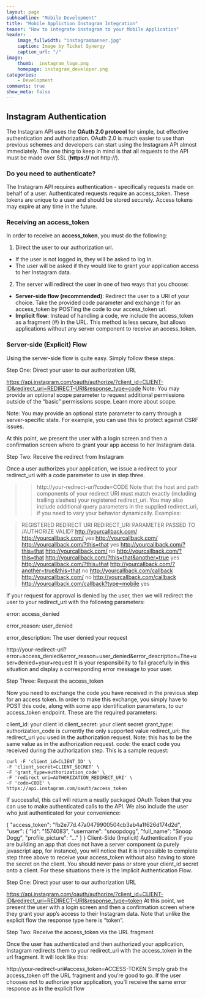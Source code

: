 ```yaml
---
layout: page
subheadline: "Mobile Development"
title: "Mobile Appliction Instagram Integration"
teaser: "How to integrate instagram to your Mobile Application"
header:
    image_fullwidth: "instagrambanner.jpg"
    caption: Image by Ticket Synergy
    caption_url: "/"
image:
    thumb:  instagram_logo.png
    homepage: instagram_developer.png
categories:
    - Development
comments: true
show_meta: false
---
```


<h2>Instagram Authentication</h2>
The Instagram API uses the <strong>OAuth 2.0 protocol</strong> for simple, but effective authentication and authorization. OAuth 2.0 is much easier to use than previous schemes and developers can start using the Instagram API almost immediately. The one thing to keep in mind is that all requests to the API must be made over SSL (<strong>https://</strong> not http://).

<h3>Do you need to authenticate?</h3>

The Instagram API requires authentication - specifically requests made on behalf of a user. Authenticated requests require an access_token. These tokens are unique to a user and should be stored securely. Access tokens may expire at any time in the future.

<h3>Receiving an access_token</h3>
In order to receive an <strong>access_token</strong>, you must do the following:

1. Direct the user to our authorization url.
- If the user is not logged in, they will be asked to log in.
- The user will be asked if they would like to grant your application access to her Instagram data.
2. The server will redirect the user in one of two ways that you choose:
- <strong>Server-side flow (recommended)</strong>: Redirect the user to a URI of your choice. Take the provided code parameter and exchange it for an access_token by POSTing the code to our access_token url.
- <strong>Implicit flow</strong>: Instead of handling a code, we include the access_token as a fragment (#) in the URL. This method is less secure, but allows applications without any server component to receive an access_token.


<h3>Server-side (Explicit) Flow</h3>
Using the server-side flow is quite easy. Simply follow these steps:

Step One: Direct your user to our authorization URL

https://api.instagram.com/oauth/authorize/?client_id=CLIENT-ID&redirect_uri=REDIRECT-URI&response_type=code
Note: You may provide an optional scope parameter to request additional permissions outside of the “basic” permissions scope. Learn more about scope.

Note: You may provide an optional state parameter to carry through a server-specific state. For example, you can use this to protect against CSRF issues.

At this point, we present the user with a login screen and then a confirmation screen where to grant your app access to her Instagram data.

Step Two: Receive the redirect from Instagram

Once a user authorizes your application, we issue a redirect to your redirect_uri with a code parameter to use in step three.

> > http://your-redirect-uri?code=CODE
Note that the host and path components of your redirect URI must match exactly (including trailing slashes) your registered redirect_uri. You may also include additional query parameters in the supplied redirect_uri, if you need to vary your behavior dynamically. Examples:

> REGISTERED REDIRECT URI	REDIRECT_URI PARAMETER PASSED TO /AUTHORIZE	VALID?
> http://yourcallback.com/	http://yourcallback.com/	yes
> http://yourcallback.com/	http://yourcallback.com/?this=that	yes
> http://yourcallback.com/?this=that	http://yourcallback.com/	no
> http://yourcallback.com/?this=that	http://yourcallback.com/?this=that&another=true	yes
> http://yourcallback.com/?this=that	http://yourcallback.com/?another=true&this=that	no
> http://yourcallback.com/callback	http://yourcallback.com/	no
> http://yourcallback.com/callback	http://yourcallback.com/callback?type=mobile	yes

If your request for approval is denied by the user, then we will redirect the user to your redirect_uri with the following parameters:

error: access_denied

error_reason: user_denied

error_description: The user denied your request

http://your-redirect-uri?error=access_denied&error_reason=user_denied&error_description=The+user+denied+your+request
It is your responsibility to fail gracefully in this situation and display a corresponding error message to your user.

Step Three: Request the access_token

Now you need to exchange the code you have received in the previous step for an access token. In order to make this exchange, you simply have to POST this code, along with some app identification parameters, to our access_token endpoint. These are the required parameters:

client_id: your client id
client_secret: your client secret
grant_type: authorization_code is currently the only supported value
redirect_uri: the redirect_uri you used in the authorization request. Note: this has to be the same value as in the authorization request.
code: the exact code you received during the authorization step.
This is a sample request:


    curl -F 'client_id=CLIENT_ID' \
    -F 'client_secret=CLIENT_SECRET' \
    -F 'grant_type=authorization_code' \
    -F 'redirect_uri=AUTHORIZATION_REDIRECT_URI' \
    -F 'code=CODE' \
    https://api.instagram.com/oauth/access_token
If successful, this call will return a neatly packaged OAuth Token that you can use to make authenticated calls to the API. We also include the user who just authenticated for your convenience:

{
    "access_token": "fb2e77d.47a0479900504cb3ab4a1f626d174d2d",
    "user": {
        "id": "1574083",
        "username": "snoopdogg",
        "full_name": "Snoop Dogg",
        "profile_picture": "..."
    }
}
Client-Side (Implicit) Authentication
If you are building an app that does not have a server component (a purely javascript app, for instance), you will notice that it is impossible to complete step three above to receive your access_token without also having to store the secret on the client. You should never pass or store your client_id secret onto a client. For these situations there is the Implicit Authentication Flow.

Step One: Direct your user to our authorization URL

https://api.instagram.com/oauth/authorize/?client_id=CLIENT-ID&redirect_uri=REDIRECT-URI&response_type=token
At this point, we present the user with a login screen and then a confirmation screen where they grant your app’s access to their Instagram data. Note that unlike the explicit flow the response type here is “token”.

Step Two: Receive the access_token via the URL fragment

Once the user has authenticated and then authorized your application, Instagram redirects them to your redirect_uri with the access_token in the url fragment. It will look like this:

http://your-redirect-uri#access_token=ACCESS-TOKEN
Simply grab the access_token off the URL fragment and you’re good to go. If the user chooses not to authorize your application, you’ll receive the same error response as in the explicit flow


